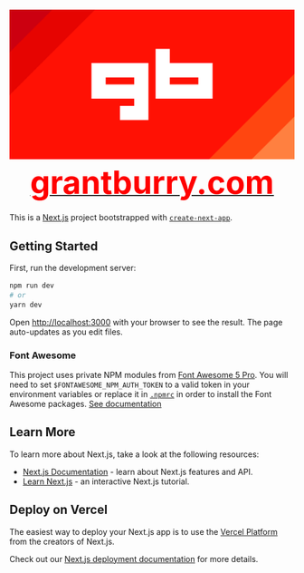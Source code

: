 <h1 align="center">
    <a href="https://grantburry.com" target="_blank">
        <img src="https://github.com/Burry/grantburry.com/blob/master/public/open-graph.png?raw=true" alt="Grant Burry" />
        <br />
        <span style="font-size: 2em;color: #F00">grantburry.com</span>
    </a>
</h1>

This is a [Next.js](https://nextjs.org/) project bootstrapped with [`create-next-app`](https://github.com/vercel/next.js/tree/canary/packages/create-next-app).

## Getting Started

First, run the development server:

```bash
npm run dev
# or
yarn dev
```

Open [http://localhost:3000](http://localhost:3000) with your browser to see the result. The page auto-updates as you edit files.

### Font Awesome

This project uses private NPM modules from [Font Awesome 5 Pro](https://fontawesome.com/pro). You will need to set `$FONTAWESOME_NPM_AUTH_TOKEN` to a valid token in your environment variables or replace it in [`.npmrc`](.npmrc) in order to install the Font Awesome packages. [See documentation](https://fontawesome.com/how-to-use/on-the-web/setup/using-package-managers)

## Learn More

To learn more about Next.js, take a look at the following resources:

- [Next.js Documentation](https://nextjs.org/docs) - learn about Next.js features and API.
- [Learn Next.js](https://nextjs.org/learn) - an interactive Next.js tutorial.

## Deploy on Vercel

The easiest way to deploy your Next.js app is to use the [Vercel Platform](https://vercel.com/new?utm_medium=default-template&filter=next.js&utm_source=create-next-app&utm_campaign=create-next-app-readme) from the creators of Next.js.

Check out our [Next.js deployment documentation](https://nextjs.org/docs/deployment) for more details.
